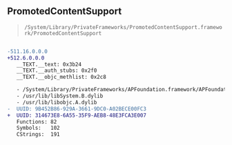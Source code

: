 ## PromotedContentSupport

> `/System/Library/PrivateFrameworks/PromotedContentSupport.framework/PromotedContentSupport`

```diff

-511.16.0.0.0
+512.6.0.0.0
   __TEXT.__text: 0x3b24
   __TEXT.__auth_stubs: 0x2f0
   __TEXT.__objc_methlist: 0x2c8

   - /System/Library/PrivateFrameworks/APFoundation.framework/APFoundation
   - /usr/lib/libSystem.B.dylib
   - /usr/lib/libobjc.A.dylib
-  UUID: 9B452B86-929A-3661-9DC0-A02BECE00FC3
+  UUID: 314673E8-6A55-35F9-AEB8-48E3FCA3E007
   Functions: 82
   Symbols:   102
   CStrings:  191

```
